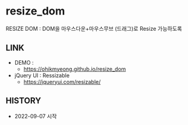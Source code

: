# resize_dom
RESIZE DOM : DOM을 마우스다운+마우스무브 (드래그)로 Resize 가능하도록

## LINK
* DEMO :
    * https://ohikmyeong.github.io/resize_dom
* jQuery UI : Ressizable
    * https://jqueryui.com/resizable/

## HISTORY
* 2022-09-07 시작